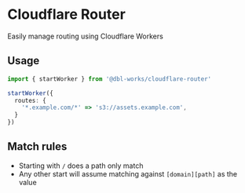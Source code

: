 # Cloudflare Router

Easily manage routing using Cloudflare Workers



## Usage

```typescript
import { startWorker } from '@dbl-works/cloudflare-router'

startWorker({
  routes: {
    '*.example.com/*' => 's3://assets.example.com',
  }
})
```



## Match rules

- Starting with `/` does a path only match
- Any other start will assume matching against `[domain][path]` as the value
